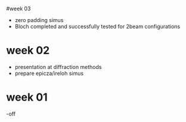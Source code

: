 #week 03
- zero padding simus
- Bloch completed and successfully tested for 2beam configurations

# week 02
- presentation at diffraction methods
- prepare epicza/ireloh simus

# week 01
-off
